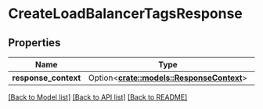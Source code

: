 # CreateLoadBalancerTagsResponse

## Properties

Name | Type | Description | Notes
------------ | ------------- | ------------- | -------------
**response_context** | Option<[**crate::models::ResponseContext**](ResponseContext.md)> |  | [optional]

[[Back to Model list]](../README.md#documentation-for-models) [[Back to API list]](../README.md#documentation-for-api-endpoints) [[Back to README]](../README.md)



